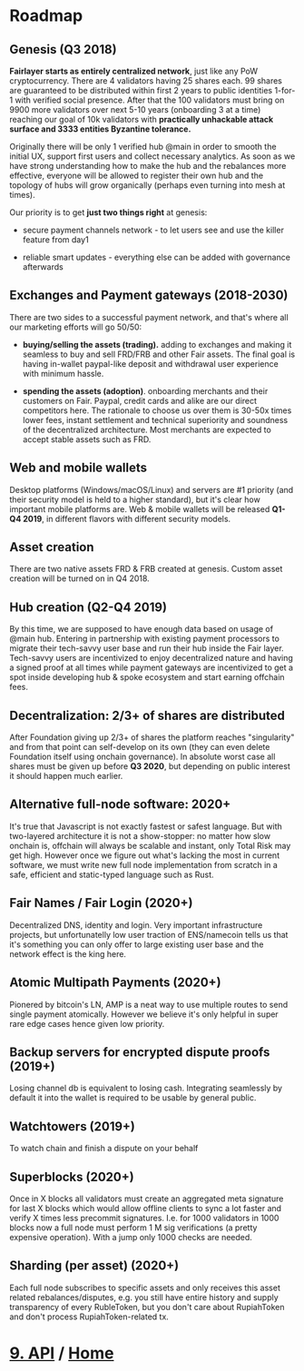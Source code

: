 # Roadmap

## Genesis (Q3 2018)

**Fairlayer starts as entirely centralized network**, just like any PoW cryptocurrency. There are 4 validators having 25 shares each. 99 shares are guaranteed to be distributed within first 2 years to public identities 1-for-1 with verified social presence. After that the 100 validators must bring on 9900 more validators over next 5-10 years (onboarding 3 at a time) reaching our goal of 10k validators with **practically unhackable attack surface and 3333 entities Byzantine tolerance.**

Originally there will be only 1 verified hub @main in order to smooth the initial UX, support first users and collect necessary analytics. As soon as we have strong understanding how to make the hub and the rebalances more effective, everyone will be allowed to register their own hub and the topology of hubs will grow organically (perhaps even turning into mesh at times).

Our priority is to get **just two things right** at genesis:

- secure payment channels network - to let users see and use the killer feature from day1

- reliable smart updates - everything else can be added with governance afterwards

## Exchanges and Payment gateways (2018-2030)

There are two sides to a successful payment network, and that's where all our marketing efforts will go 50/50:

- **buying/selling the assets (trading).** adding to exchanges and making it seamless to buy and sell FRD/FRB and other Fair assets. The final goal is having in-wallet paypal-like deposit and withdrawal user experience with minimum hassle.

- **spending the assets (adoption)**. onboarding merchants and their customers on Fair. Paypal, credit cards and alike are our direct competitors here. The rationale to choose us over them is 30-50x times lower fees, instant settlement and technical superiority and soundness of the decentralized architecture. Most merchants are expected to accept stable assets such as FRD.

## Web and mobile wallets

Desktop platforms (Windows/macOS/Linux) and servers are #1 priority (and their security model is held to a higher standard), but it's clear how important mobile platforms are. Web & mobile wallets will be released **Q1-Q4 2019**, in different flavors with different security models.

## Asset creation

There are two native assets FRD & FRB created at genesis. Custom asset creation will be turned on in Q4 2018.

## Hub creation (Q2-Q4 2019)

By this time, we are supposed to have enough data based on usage of @main hub. Entering in partnership with existing payment processors to migrate their tech-savvy user base and run their hub inside the Fair layer. Tech-savvy users are incentivized to enjoy decentralized nature and having a signed proof at all times while payment gateways are incentivized to get a spot inside developing hub & spoke ecosystem and start earning offchain fees.

## Decentralization: 2/3+ of shares are distributed

After Foundation giving up 2/3+ of shares the platform reaches "singularity" and from that point can self-develop on its own (they can even delete Foundation itself using onchain governance). In absolute worst case all shares must be given up before **Q3 2020**, but depending on public interest it should happen much earlier.

## Alternative full-node software: 2020+

It's true that Javascript is not exactly fastest or safest language. But with two-layered architecture it is not a show-stopper: no matter how slow onchain is, offchain will always be scalable and instant, only Total Risk may get high. However once we figure out what's lacking the most in current software, we must write new full node implementation from scratch in a safe, efficient and static-typed language such as Rust.

## Fair Names / Fair Login (2020+)

Decentralized DNS, identity and login. Very important infrastructure projects, but unfortunatelly low user traction of ENS/namecoin tells us that it's something you can only offer to large existing user base and the network effect is the king here.

## Atomic Multipath Payments (2020+)

Pionered by bitcoin's LN, AMP is a neat way to use multiple routes to send single payment atomically. However we believe it's only helpful in super rare edge cases hence given low priority.

## Backup servers for encrypted dispute proofs (2019+)

Losing channel db is equivalent to losing cash. Integrating seamlessly by default it into the wallet is required to be usable by general public.

## Watchtowers (2019+)

To watch chain and finish a dispute on your behalf

## Superblocks (2020+)

Once in X blocks all validators must create an aggregated meta signature for last X blocks which would allow offline clients to sync a lot faster and verify X times less precommit signatures. I.e. for 1000 validators in 1000 blocks now a full node must perform 1 M sig verifications (a pretty expensive operation). With a jump only 1000 checks are needed.

## Sharding (per asset) (2020+)

Each full node subscribes to specific assets and only receives this asset related rebalances/disputes, e.g. you still have entire history and supply transparency of every RubleToken, but you don't care about RupiahToken and don't process RupiahToken-related tx.

# [9. API](/09_receive_and_pay.md) / [Home](/README.md)
